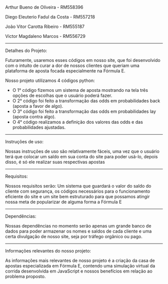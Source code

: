 Arthur Bueno de Olíveira - RM558396

Diego Eleuterio Fadul da Costa - RM557218

João Vitor Carotta Ribeiro - RM555187

Victor Magdaleno Marcos - RM556729

----------------

Detalhes do Projeto:

Futuramente, usaremos esses códigos em nosso site, que foi desenvolvido com o intuito de curar a dor de nossos clientes que queriam uma plataforma de aposta focada especialmente na Fórmula E.

Nosso projeto utilizamos 4 códigos python:

* O 1° código fizemos um sistema de aposta mostrando na tela três opções de escolhas que o usuário poderá fazer.
* O 2° código foi feito a transformação das odds em probabilidades back (aposta a favor de algo).
* O 3° código foi feito a transformação das odds em probabilidades lay (aposta contra algo).
* O 4° código realizamos a definição dos valores das odds e das probabilidades ajustadas.

----------------

Instruções de uso:

Nossas instruções de uso são relativamente fáceis, uma vez que o usuário terá que colocar um saldo em sua conta do site para poder usá-lo, depois disso, é só ele realizar suas respectivas apostas

-----------------------------------

Requisitos:

Nossos requisitos serão: Um sistema que guardará o valor do saldo do cliente com segurança, os códigos necessários para o funcionamento eficiente do site e um site bem estruturado para que possamos atingir nossa meta de popularizar de alguma forma a Fórmula E

------------

Dependências:

Nossas dependências no momento serão apenas um grande banco de dados para poder armazenar os nomes e saldos de cada cliente e uma certa divulgação de nosso site, seja por tráfego orgânico ou pago.

--------------

Informações relevantes do nosso projeto:

As informações mais relevantes de nosso projeto é a criação da casa de apostas especializada em Fórmula E, contendo uma simulação virtual da corrida desenvolvida em JavaScript e nossos benefícios em relação ao problema proposto.


